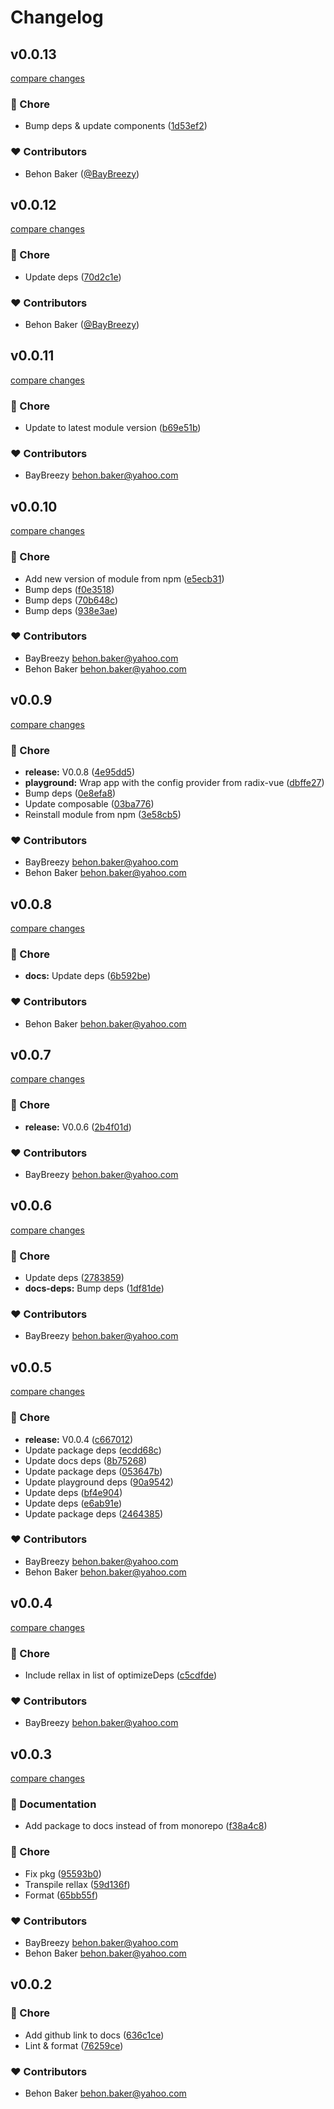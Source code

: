 # Changelog

## v0.0.13

[compare changes](https://github.com/BayBreezy/nuxt-rellax/compare/v0.0.12...v0.0.13)

### 🏡 Chore

- Bump deps & update components ([1d53ef2](https://github.com/BayBreezy/nuxt-rellax/commit/1d53ef2))

### ❤️ Contributors

- Behon Baker ([@BayBreezy](http://github.com/BayBreezy))

## v0.0.12

[compare changes](https://github.com/BayBreezy/nuxt-rellax/compare/v0.0.11...v0.0.12)

### 🏡 Chore

- Update deps ([70d2c1e](https://github.com/BayBreezy/nuxt-rellax/commit/70d2c1e))

### ❤️ Contributors

- Behon Baker ([@BayBreezy](http://github.com/BayBreezy))

## v0.0.11

[compare changes](https://github.com/BayBreezy/nuxt-rellax/compare/v0.0.10...v0.0.11)

### 🏡 Chore

- Update to latest module version ([b69e51b](https://github.com/BayBreezy/nuxt-rellax/commit/b69e51b))

### ❤️ Contributors

- BayBreezy <behon.baker@yahoo.com>

## v0.0.10

[compare changes](https://github.com/BayBreezy/nuxt-rellax/compare/v0.0.9...v0.0.10)

### 🏡 Chore

- Add new version of module from npm ([e5ecb31](https://github.com/BayBreezy/nuxt-rellax/commit/e5ecb31))
- Bump deps ([f0e3518](https://github.com/BayBreezy/nuxt-rellax/commit/f0e3518))
- Bump deps ([70b648c](https://github.com/BayBreezy/nuxt-rellax/commit/70b648c))
- Bump deps ([938e3ae](https://github.com/BayBreezy/nuxt-rellax/commit/938e3ae))

### ❤️ Contributors

- BayBreezy <behon.baker@yahoo.com>
- Behon Baker <behon.baker@yahoo.com>

## v0.0.9

[compare changes](https://github.com/BayBreezy/nuxt-rellax/compare/v0.0.8...v0.0.9)

### 🏡 Chore

- **release:** V0.0.8 ([4e95dd5](https://github.com/BayBreezy/nuxt-rellax/commit/4e95dd5))
- **playground:** Wrap app with the config provider from radix-vue ([dbffe27](https://github.com/BayBreezy/nuxt-rellax/commit/dbffe27))
- Bump deps ([0e8efa8](https://github.com/BayBreezy/nuxt-rellax/commit/0e8efa8))
- Update composable ([03ba776](https://github.com/BayBreezy/nuxt-rellax/commit/03ba776))
- Reinstall module from npm ([3e58cb5](https://github.com/BayBreezy/nuxt-rellax/commit/3e58cb5))

### ❤️ Contributors

- BayBreezy <behon.baker@yahoo.com>
- Behon Baker <behon.baker@yahoo.com>

## v0.0.8

[compare changes](https://github.com/BayBreezy/nuxt-rellax/compare/v0.0.7...v0.0.8)

### 🏡 Chore

- **docs:** Update deps ([6b592be](https://github.com/BayBreezy/nuxt-rellax/commit/6b592be))

### ❤️ Contributors

- Behon Baker <behon.baker@yahoo.com>

## v0.0.7

[compare changes](https://github.com/BayBreezy/nuxt-rellax/compare/v0.0.6...v0.0.7)

### 🏡 Chore

- **release:** V0.0.6 ([2b4f01d](https://github.com/BayBreezy/nuxt-rellax/commit/2b4f01d))

### ❤️ Contributors

- BayBreezy <behon.baker@yahoo.com>

## v0.0.6

[compare changes](https://github.com/BayBreezy/nuxt-rellax/compare/v0.0.5...v0.0.6)

### 🏡 Chore

- Update deps ([2783859](https://github.com/BayBreezy/nuxt-rellax/commit/2783859))
- **docs-deps:** Bump deps ([1df81de](https://github.com/BayBreezy/nuxt-rellax/commit/1df81de))

### ❤️ Contributors

- BayBreezy <behon.baker@yahoo.com>

## v0.0.5

[compare changes](https://github.com/BayBreezy/nuxt-rellax/compare/v0.0.4...v0.0.5)

### 🏡 Chore

- **release:** V0.0.4 ([c667012](https://github.com/BayBreezy/nuxt-rellax/commit/c667012))
- Update package deps ([ecdd68c](https://github.com/BayBreezy/nuxt-rellax/commit/ecdd68c))
- Update docs deps ([8b75268](https://github.com/BayBreezy/nuxt-rellax/commit/8b75268))
- Update package deps ([053647b](https://github.com/BayBreezy/nuxt-rellax/commit/053647b))
- Update playground deps ([90a9542](https://github.com/BayBreezy/nuxt-rellax/commit/90a9542))
- Update deps ([bf4e904](https://github.com/BayBreezy/nuxt-rellax/commit/bf4e904))
- Update deps ([e6ab91e](https://github.com/BayBreezy/nuxt-rellax/commit/e6ab91e))
- Update package deps ([2464385](https://github.com/BayBreezy/nuxt-rellax/commit/2464385))

### ❤️ Contributors

- BayBreezy <behon.baker@yahoo.com>
- Behon Baker <behon.baker@yahoo.com>

## v0.0.4

[compare changes](https://github.com/BayBreezy/nuxt-rellax/compare/v0.0.3...v0.0.4)

### 🏡 Chore

- Include rellax in list of optimizeDeps ([c5cdfde](https://github.com/BayBreezy/nuxt-rellax/commit/c5cdfde))

### ❤️ Contributors

- BayBreezy <behon.baker@yahoo.com>

## v0.0.3

[compare changes](https://github.com/BayBreezy/nuxt-rellax/compare/v0.0.2...v0.0.3)

### 📖 Documentation

- Add package to docs instead of from monorepo ([f38a4c8](https://github.com/BayBreezy/nuxt-rellax/commit/f38a4c8))

### 🏡 Chore

- Fix pkg ([95593b0](https://github.com/BayBreezy/nuxt-rellax/commit/95593b0))
- Transpile rellax ([59d136f](https://github.com/BayBreezy/nuxt-rellax/commit/59d136f))
- Format ([65bb55f](https://github.com/BayBreezy/nuxt-rellax/commit/65bb55f))

### ❤️ Contributors

- BayBreezy <behon.baker@yahoo.com>
- Behon Baker <behon.baker@yahoo.com>

## v0.0.2

### 🏡 Chore

- Add github link to docs ([636c1ce](https://github.com/your-org/my-module/commit/636c1ce))
- Lint & format ([76259ce](https://github.com/your-org/my-module/commit/76259ce))

### ❤️ Contributors

- Behon Baker <behon.baker@yahoo.com>
